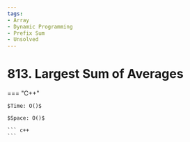 ```yaml
---
tags:
- Array
- Dynamic Programming
- Prefix Sum
- Unsolved
---
```



# 813. Largest Sum of Averages

=== "C++"

    $Time: O()$

    $Space: O()$

    ``` c++
    ```